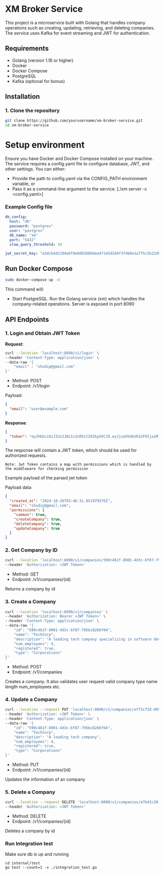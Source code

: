 # XM Broker Service

This project is a microservice built with Golang that handles company operations such as creating, updating, retrieving, and deleting companies. The service uses Kafka for event streaming and JWT for authentication.

## Requirements

- Golang (version 1.16 or higher)
- Docker
- Docker Compose
- PostgreSQL
- Kafka (optional for bonus)

## Installation

### 1. Clone the repository

```bash
git clone https://github.com/yourusername/xm-broker-service.git
cd xm-broker-service
```

# Setup environment

Ensure you have Docker and Docker Compose installed on your machine. The service requires a config.yaml file to configure database, JWT, and other settings. You can either:

- Provide the path to config.yaml via the CONFIG_PATH environment variable, or
- Pass it as a command-line argument to the service. [./xm server -c <config.yaml>]

### Example Config file

```yaml
db_config:
  host: "db"
  password: "postgres"
  user: "postgres"
  db_name: "xm"
  port: "5432"
  slow_query_threshold: 10

jwt_secret_key: "a3dcb4d229de6fde0db5686dee47145d2d4f3f4b8e1a7f5c5b22d6a9f6142f37"
```

## Run Docker Compose

```bash
sudo docker-compose up -d
```

This command will:

- Start PostgreSQL.
  Run the Golang service (xm) which handles the company-related operations. Server is exposed in port 8090

## API Endpoints

### 1. Login and Obtain JWT Token

**Request**:

```bash
curl --location 'localhost:8090/v1/login' \
--header 'Content-Type: application/json' \
--data-raw '{
    "email" : "shudip@gmail.com"
}'
```

- Method: POST
- Endpoint: /v1/login

Payload:

```json
{
  "email": "user@example.com"
}
```

**Response**:

```json
{
  "token": "eyJhbGciOiJIUzI1NiIsInR5cCI6IkpXVCJ9.eyJjcmVhdGVkX2F0IjoiMjAyNC0xMC0yMFQwMzo0NjozMS44NTE5NzkzNzZaIiwiZW1haWwiOiJzaHVkaXBAZ21haWwuY29tIiwicGVybWlzc2lvbnMiOnsiY29tbW9uIjp0cnVlLCJjcmVhdGVDb21wYW55Ijp0cnVlLCJkZWxldGVDb21wYW55Ijp0cnVlLCJ1cGRhdGVDb21wYW55Ijp0cnVlfX0.kkv5PhdC33Ow9Z0pZkcql_0C0zm9rys-Ypgck0tcd2o"
}
```

The response will contain a JWT token, which should be used for authorized requests.

```
Note: Jwt Token contains a map with permissions which is handled by the middleware for checking permission
```

Example payload of the parsed jwt token

Payload data

```json
{
  "created_at": "2024-10-20T03:46:31.851979376Z",
  "email": "shudip@gmail.com",
  "permissions": {
    "common": true,
    "createCompany": true,
    "deleteCompany": true,
    "updateCompany": true
  }
}
```

### 2. Get Company by ID

```bash
curl --location 'localhost:8090/v1/companies/599c4b1f-8901-4d3c-bf87-795bc82b6f64' \
--header 'Authorization: <JWT Token>'
```

- Method: GET
- Endpoint: /v1/companies/{id}

Returns a company by id

### 3. Create a Company

```bash
curl --location 'localhost:8090/v1/companies' \
--header 'Authorization: Bearer <JWT Token>' \
--header 'Content-Type: application/json' \
--data-raw '{
    "id": "599c4b1f-8901-4d3c-bf87-795bc82b6f64",
    "name": "TechCorp",
    "description": "A leading tech company specializing in software development and cloud solutions.",
    "num_employees": 4,
    "registered": true,
    "type": "Corporations"
}'
```

- Method: POST
- Endpoint: /v1/companies

Creates a company. It also validates user request valid company type name length num_employees etc.

### 4. Update a Company

```bash
curl --location --request PUT 'localhost:8090/v1/companies/eff3cf3d-9959-40b8-9659-f56bc84d60d5' \
--header 'Authorization: <JWT Token>' \
--header 'Content-Type: application/json' \
--data-raw '{
    "id": "599c4b1f-8901-4d3c-bf87-795bc82b6f64",
    "name": "TechCorp",
    "description": "A leading tech company",
    "num_employees": 4,
    "registered": true,
    "type": "Corporations"
}'
```

- Method: PUT
- Endpoint: /v1/companies/{id}

Updates the information of an company

### 5. Delete a Company

```bash
curl --location --request DELETE 'localhost:8090/v1/companies/e7b42c20-cb00-43f4-8192-2ce7413e4d65' \
--header 'Authorization: <JWT Token>'
```

- Method: DELETE
- Endpoint: /v1/companies/{id}

Deletes a company by id

### Run Integration test

Make sure db is up and running

```
cd internal/test
go test --count=1 -v ./integration_test.go
```
